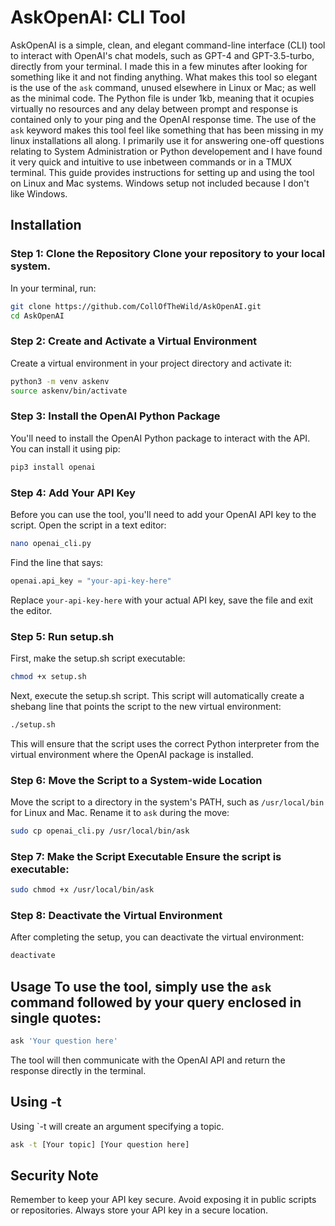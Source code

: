 # AskOpenAI: CLI Tool
AskOpenAI is a simple, clean, and elegant command-line interface (CLI) tool to interact with OpenAI's chat models, such as GPT-4 and GPT-3.5-turbo, directly from your terminal. I made this in a few minutes after looking for something like it and not finding anything. What makes this tool so elegant is the use of the `ask` command, unused elsewhere in Linux or Mac; as well as the minimal code. The Python file is under 1kb, meaning that it ocupies virtually no resources and any delay between prompt and response is contained only to your ping and the OpenAI response time. The use of the `ask` keyword makes this tool feel like something that has been missing in my linux installations all along. I primarily use it for answering one-off questions relating to System Administration or Python developement and I have found it very quick and intuitive to use inbetween commands or in a TMUX terminal. This guide provides instructions for setting up and using the tool on Linux and Mac systems. Windows setup not included because I don't like Windows.
## Installation
### Step 1: Clone the Repository Clone your repository to your local system.
In your terminal, run:
```sh
git clone https://github.com/CollOfTheWild/AskOpenAI.git
cd AskOpenAI
```
### Step 2: Create and Activate a Virtual Environment
Create a virtual environment in your project directory and activate it:
```sh
python3 -m venv askenv
source askenv/bin/activate
```
### Step 3: Install the OpenAI Python Package
You'll need to install the OpenAI Python package to interact with the API. You can install it using pip:
```sh
pip3 install openai
```
### Step 4: Add Your API Key
Before you can use the tool, you'll need to add your OpenAI API key to the script. Open the script in a text editor:
```sh
nano openai_cli.py
```
Find the line that says:
```python
openai.api_key = "your-api-key-here"
```
Replace `your-api-key-here` with your actual API key, save the file and exit the editor.

### Step 5: Run setup.sh
First, make the setup.sh script executable:
```sh
chmod +x setup.sh
```
Next, execute the setup.sh script. This script will automatically create a shebang line that points the script to the new virtual environment:
```sh
./setup.sh
```
This will ensure that the script uses the correct Python interpreter from the virtual environment where the OpenAI package is installed.
### Step 6: Move the Script to a System-wide Location
Move the script to a directory in the system's PATH, such as `/usr/local/bin` for Linux and Mac. Rename it to `ask` during the move:
```sh
sudo cp openai_cli.py /usr/local/bin/ask
```
### Step 7: Make the Script Executable Ensure the script is executable:
```sh
sudo chmod +x /usr/local/bin/ask
```
### Step 8: Deactivate the Virtual Environment
After completing the setup, you can deactivate the virtual environment:
```sh
deactivate
```
## Usage To use the tool, simply use the `ask` command followed by your query enclosed in single quotes:
```sh
ask 'Your question here'
```
The tool will then communicate with the OpenAI API and return the response directly in the terminal.

## Using -t
Using `-t will create an argument specifying a topic. 
```sh
ask -t [Your topic] [Your question here]
```

## Security Note
Remember to keep your API key secure. Avoid exposing it in public scripts or repositories. Always store your API key in a secure location.
